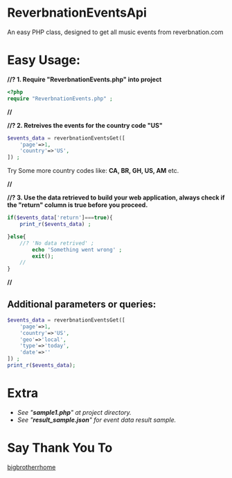 
# ReverbnationEventsApi
An easy PHP class, designed to get all music events from reverbnation.com

# Easy Usage:
**//? 1. Require "ReverbnationEvents.php" into project**

````php
<?php
require "ReverbnationEvents.php" ;
````

**//**

**//? 2. Retreives the events for the country code "US"**
````php
$events_data = reverbnationEventsGet([
	'page'=>1, 
	'country'=>'US', 
]) ;
````
Try Some more country codes like: **CA, BR, GH, US, AM** etc.
 
**//**

**//? 3. Use the data retrieved to build your web application, always check if the "return" column is true before you proceed.**

````php
if($events_data['return']===true){
	print_r($events_data) ;

}else{
	//? 'No data retrived' ;
		echo 'Something went wrong' ;
		exit();
	//
}
````

**//**

## Additional parameters or queries:

````php
$events_data = reverbnationEventsGet([
	'page'=>1, 
	'country'=>'US',
	'geo'=>'local',
	'type'=>'today',
	'date'=>''
]) ;
print_r($events_data);
````
# Extra
- *See "**sample1.php**" at project directory.*
- *See "**result_sample.json**" for event data result sample.*

# Say Thank You To
[bigbrotherrhome](fb.me/bigbrotherrhome)
